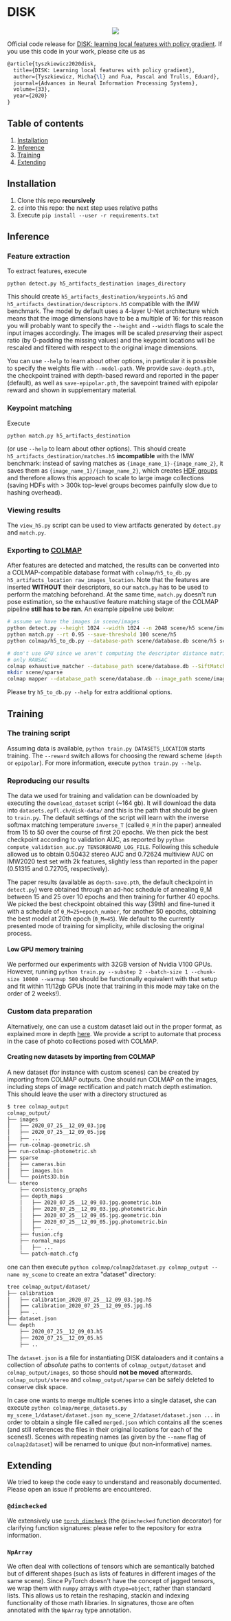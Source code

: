 # DISK
<p align="center">
  <img src="teaser.png" />
</p>

Official code release for [DISK: learning local features with policy gradient](https://arxiv.org/abs/2006.13566). If you use this code in your work, please cite us as
```latex
@article{tyszkiewicz2020disk,
  title={DISK: Learning local features with policy gradient},
  author={Tyszkiewicz, Micha{\l} and Fua, Pascal and Trulls, Eduard},
  journal={Advances in Neural Information Processing Systems},
  volume={33},
  year={2020}
}
```

## Table of contents
1. [Installation](#installation)
2. [Inference](#inference)
3. [Training](#training)
4. [Extending](#extending)

## Installation
1. Clone this repo **recursively**
2. `cd` into this repo: the next step uses relative paths
3. Execute `pip install --user -r requirements.txt`

## Inference
### Feature extraction
To extract features, execute
```
python detect.py h5_artifacts_destination images_directory
```
This should create `h5_artifacts_destination/keypoints.h5`
and `h5_artifacts_destination/descriptors.h5` compatible with the IMW benchmark.
The model by default uses a 4-layer U-Net architecture which means that the image
dimensions have to be a multiple of 16: for this reason you will probably want to
specify the `--height` and `--width` flags to scale the input images accordingly.
The images will be scaled *preserving* their aspect ratio (by 0-padding the missing
values) and the keypoint locations will be rescaled and filtered with respect to
the original image dimensions.

You can use `--help` to learn about other options, in particular it is possible
to specify the weights file with `--model-path`. We provide `save-depth.pth`, the
checkpoint trained with depth-based reward and reported in the paper (default), as
well as `save-epipolar.pth`, the savepoint trained with epipolar reward and shown in
supplementary material.

### Keypoint matching
Execute
```
python match.py h5_artifacts_destination
```
(or use `--help` to learn about other options). This should create `h5_artifacts_destination/matches.h5`
**incompatible** with the IMW benchmark: instead of saving matches as `{image_name_1}-{image_name_2}`, it
saves them as `{image_name_1}/{image_name_2}`, which creates [HDF groups](https://docs.h5py.org/en/stable/high/group.html#creating-groups)
and therefore allows this approach to scale to large image collections (saving HDFs with > 300k top-level groups
becomes painfully slow due to hashing overhead).

### Viewing results
The `view_h5.py` script can be used to view artifacts generated by `detect.py` and `match.py`.

### Exporting to [COLMAP](colmap.github.io/)
After features are detected and matched, the results can be converted into a COLMAP-compatible database format with `colmap/h5_to_db.py h5_artifacts_location raw_images_location`. Note that the features are inserted **WITHOUT** their descriptors, so our `match.py` has to be used to perform the matching beforehand. At the same time, `match.py` doesn't run pose estimation, so the exhaustive feature matching stage of the COLMAP pipeline **still has to be ran**. An example pipeline use below:
```bash
# assume we have the images in scene/images
python detect.py --height 1024 --width 1024 --n 2048 scene/h5 scene/images
python match.py --rt 0.95 --save-threshold 100 scene/h5
python colmap/h5_to_db.py --database-path scene/database.db scene/h5 scene/images

# don't use GPU since we aren't computing the descriptor distance matrices anyway,
# only RANSAC
colmap exhaustive_matcher --database_path scene/database.db --SiftMatching.use_gpu 0
mkdir scene/sparse
colmap mapper --database_path scene/database.db --image_path scene/images --output_path scene/sparse
```

Please try `h5_to_db.py --help` for extra additional options.

## Training
### The training script
Assuming data is available, `python train.py DATASETS_LOCATION` starts training. The `--reward` switch allows for choosing the reward scheme (`depth` or `epipolar`). For more information, execute `python train.py --help`.

### Reproducing our results
The data we used for training and validation can be downloaded by executing the `download_dataset` script (~164 gb). It will download the data into `datasets.epfl.ch/disk-data/` and this is the path that should be given to `train.py`. The default settings of the script will learn with the inverse softmax matching temperature `inverse_T` (called `θ_M` in the paper) annealed from 15 to 50 over the course of first 20 epochs. We then pick the best checkpoint according to validation AUC, as reported by `python compute_validation_auc.py TENSORBOARD_LOG_FILE`. Following this schedule allowed us to obtain 0.50432 stereo AUC and 0.72624 multiview AUC on IMW2020 test set with 2k features, slightly less than reported in the paper (0.51315 and 0.72705, respectively).

The paper results (available as `depth-save.pth`, the default checkpoint in `detect.py`) were obtained through an ad-hoc schedule of annealing θ_M between 15 and 25 over 10 epochs and then training for further 40 epochs. We picked the best checkpoint obtained this way (39th) and fine-tuned it with a schedule of `θ_M=25+epoch_number`, for another 50 epochs, obtaining the best model at 20th epoch (`θ_M=45`). We default to the currently presented mode of training for simplicity, while disclosing the original process.

#### Low GPU memory training
We performed our experiments with 32GB version of Nvidia V100 GPUs. However, running `python train.py --substep 2 --batch-size 1 --chunk-size 10000 --warmup 500` should be functionally equivalent with that setup and fit within 11/12gb GPUs (note that training in this mode may take on the order of 2 weeks!).

### Custom data preparation
Alternatively, one can use a custom dataset laid out in the proper format, as explained more in depth [here](https://github.com/jatentaki/disk/blob/release/disk/data/disk_dataset.py). We provide a script to automate that process in the case of photo collections posed with COLMAP.

#### Creating new datasets by importing from COLMAP
A new dataset (for instance with custom scenes) can be created by importing from COLMAP outputs. One should run COLMAP on the images, including steps of image rectification and patch match depth estimation. This should leave the user with a directory structured as
```bash
$ tree colmap_output
colmap_output/
├── images
│   ├── 2020_07_25__12_09_03.jpg
│   ├── 2020_07_25__12_09_05.jpg
│   ├── ...
├── run-colmap-geometric.sh
├── run-colmap-photometric.sh
├── sparse
│   ├── cameras.bin
│   ├── images.bin
│   └── points3D.bin
└── stereo
    ├── consistency_graphs
    ├── depth_maps
    │   ├── 2020_07_25__12_09_03.jpg.geometric.bin
    │   ├── 2020_07_25__12_09_03.jpg.photometric.bin
    │   ├── 2020_07_25__12_09_05.jpg.geometric.bin
    │   ├── 2020_07_25__12_09_05.jpg.photometric.bin
    │   ├── ...
    ├── fusion.cfg
    ├── normal_maps
    │   ├── ...
    └── patch-match.cfg
```

one can then execute `python colmap/colmap2dataset.py colmap_output --name my_scene` to create an extra "dataset" directory:

```bash
tree colmap_output/dataset/
├── calibration
│   ├── calibration_2020_07_25__12_09_03.jpg.h5
│   ├── calibration_2020_07_25__12_09_05.jpg.h5
│   ├── ..
├── dataset.json
└── depth
    ├── 2020_07_25__12_09_03.h5
    ├── 2020_07_25__12_09_05.h5
    ├── ..
```
The `dataset.json` is a file for instantiating DISK dataloaders and it contains a collection of *absolute* paths to contents of `colmap_output/dataset` and `colmap_output/images`, so those should **not be moved** afterwards. `colmap_output/stereo` and `colmap_output/sparse` can be safely deleted to conserve disk space.

In case one wants to merge multiple scenes into a single dataset, she can execute `python colmap/merge_datasets.py my_scene_1/dataset/dataset.json my_scene_2/dataset/dataset.json ...` in order to obtain a single file called `merged.json` which contains all the scenes (and still references the files in their original locations for each of the scenes!). Scenes with repeating names (as given by the `--name` flag of `colmap2dataset`) will be renamed to unique (but non-informative) names.

## Extending
We tried to keep the code easy to understand and reasonably documented. Please open an issue if problems are encountered.

### `@dimchecked`
We extensively use [`torch_dimcheck`](https://github.com/jatentaki/torch-dimcheck) (the `@dimchecked` function decorator) for clarifying function signatures: please refer to the repository for extra information. 

### `NpArray`
We often deal with collections of tensors which are semantically batched but of different shapes (such as lists of features in different images of the same scene). Since PyTorch doesn't have the concept of jagged tensors, we wrap them with `numpy` arrays with `dtype=object`, rather than standard lists. This allows us to retain the reshaping, stackin and indexing functionality of those math libraries. In signatures, those are often annotated with the `NpArray` type annotation.
